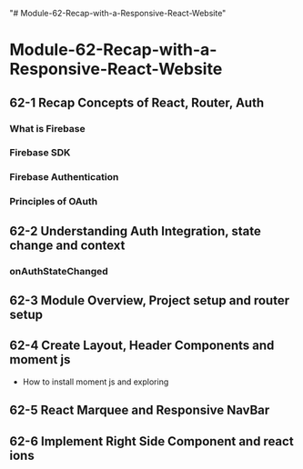 "# Module-62-Recap-with-a-Responsive-React-Website"

# Module-62-Recap-with-a-Responsive-React-Website

## 62-1 Recap Concepts of React, Router, Auth

### What is Firebase

### Firebase SDK

### Firebase Authentication

### Principles of OAuth

## 62-2 Understanding Auth Integration, state change and context

### onAuthStateChanged

## 62-3 Module Overview, Project setup and router setup

## 62-4 Create Layout, Header Components and moment js

- How to install moment js and exploring

## 62-5 React Marquee and Responsive NavBar

## 62-6 Implement Right Side Component and react ions
